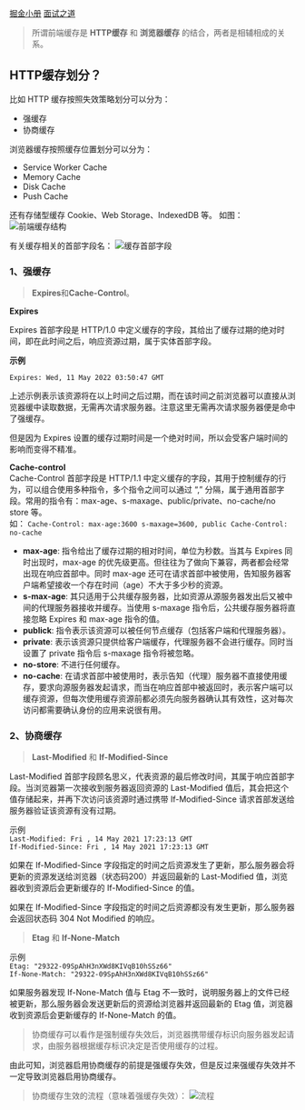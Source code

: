 [掘金小册](https://juejin.cn/book/6994678547826606095/section/6994791851706286115)
[面试之道](https://interview2.poetries.top/docs/fe-base/http-protocol/base/17-HTTP%E7%9A%84%E7%BC%93%E5%AD%98%E6%8E%A7%E5%88%B6.html#%E6%9C%8D%E5%8A%A1%E5%99%A8%E7%9A%84%E7%BC%93%E5%AD%98%E6%8E%A7%E5%88%B6)
> 所谓前端缓存是 **HTTP缓存** 和 **浏览器缓存** 的结合，两者是相辅相成的关系。
## HTTP缓存划分？
比如 HTTP 缓存按照失效策略划分可以分为：
* 强缓存
* 协商缓存

浏览器缓存按照缓存位置划分可以分为：
* Service Worker Cache
* Memory Cache
* Disk Cache
* Push Cache

还有存储型缓存 Cookie、Web Storage、IndexedDB 等。
如图：
![前端缓存结构](https://p6-juejin.byteimg.com/tos-cn-i-k3u1fbpfcp/63ce805fb7074cbe92e04d00a1ff75b9~tplv-k3u1fbpfcp-zoom-in-crop-mark:3326:0:0:0.awebp?)

有关缓存相关的首部字段名：
![缓存首部字段](https://p1-juejin.byteimg.com/tos-cn-i-k3u1fbpfcp/5fbe4966f4d6415dac9e6182e55d3eb0~tplv-k3u1fbpfcp-zoom-in-crop-mark:3326:0:0:0.awebp?)

### 1、强缓存
> **Expires**和**Cache-Control**。

**Expires** 

Expires 首部字段是 HTTP/1.0 中定义缓存的字段，其给出了缓存过期的绝对时间，即在此时间之后，响应资源过期，属于实体首部字段。

**示例**

```Expires: Wed, 11 May 2022 03:50:47 GMT```

上述示例表示该资源将在以上时间之后过期，而在该时间之前浏览器可以直接从浏览器缓中读取数据，无需再次请求服务器。注意这里无需再次请求服务器便是命中了强缓存。

但是因为 Expires 设置的缓存过期时间是一个绝对时间，所以会受客户端时间的影响而变得不精准。

**Cache-control**  
Cache-Control 首部字段是 HTTP/1.1 中定义缓存的字段，其用于控制缓存的行为，可以组合使用多种指令，多个指令之间可以通过 “,” 分隔，属于通用首部字段。常用的指令有：max-age、s-maxage、public/private、no-cache/no store 等。  
如：
```Cache-Control: max-age:3600 s-maxage=3600, public Cache-Control: no-cache```
* **max-age**:  指令给出了缓存过期的相对时间，单位为秒数。当其与 Expires 同时出现时，max-age 的优先级更高。但往往为了做向下兼容，两者都会经常出现在响应首部中。同时 max-age 还可在请求首部中被使用，告知服务器客户端希望接收一个存在时间（age）不大于多少秒的资源。
* **s-max-age**: 其只适用于公共缓存服务器，比如资源从源服务器发出后又被中间的代理服务器接收并缓存。当使用 s-maxage 指令后，公共缓存服务器将直接忽略 Expires 和 max-age 指令的值。
* **publick**: 指令表示该资源可以被任何节点缓存（包括客户端和代理服务器）。
* **private**: 表示该资源只提供给客户端缓存，代理服务器不会进行缓存。同时当设置了 private 指令后 s-maxage 指令将被忽略。
* **no-store**: 不进行任何缓存。
* **no-cache**: 在请求首部中被使用时，表示告知（代理）服务器不直接使用缓存，要求向源服务器发起请求，而当在响应首部中被返回时，表示客户端可以缓存资源，但每次使用缓存资源前都必须先向服务器确认其有效性，这对每次访问都需要确认身份的应用来说很有用。

### 2、协商缓存
> **Last-Modified** 和 **If-Modified-Since**

Last-Modified 首部字段顾名思义，代表资源的最后修改时间，其属于响应首部字段。当浏览器第一次接收到服务器返回资源的 Last-Modified 值后，其会把这个值存储起来，并再下次访问该资源时通过携带 If-Modified-Since 请求首部发送给服务器验证该资源有没有过期。

示例  
```Last-Modified: Fri , 14 May 2021 17:23:13 GMT```  
```If-Modified-Since: Fri , 14 May 2021 17:23:13 GMT```  

如果在 If-Modified-Since 字段指定的时间之后资源发生了更新，那么服务器会将更新的资源发送给浏览器（状态码200）并返回最新的 Last-Modified 值，浏览器收到资源后会更新缓存的 If-Modified-Since 的值。

如果在 If-Modified-Since 字段指定的时间之后资源都没有发生更新，那么服务器会返回状态码 304 Not Modified 的响应。

> **Etag** 和 **If-None-Match**

示例  
```Etag: "29322-09SpAhH3nXWd8KIVqB10hSSz66"```  
```If-None-Match: "29322-09SpAhH3nXWd8KIVqB10hSSz66"```  

如果服务器发现 If-None-Match 值与 Etag 不一致时，说明服务器上的文件已经被更新，那么服务器会发送更新后的资源给浏览器并返回最新的 Etag 值，浏览器收到资源后会更新缓存的 If-None-Match 的值。

> 协商缓存可以看作是强制缓存失效后，浏览器携带缓存标识向服务器发起请求，由服务器根据缓存标识决定是否使用缓存的过程。

由此可知，浏览器启用协商缓存的前提是强缓存失效，但是反过来强缓存失效并不一定导致浏览器启用协商缓存。

> 协商缓存生效的流程（意味着强缓存失效）：
![流程](https://p9-juejin.byteimg.com/tos-cn-i-k3u1fbpfcp/7ea9a25261da4d33a2e3bc9765f9e2fb~tplv-k3u1fbpfcp-zoom-in-crop-mark:3326:0:0:0.awebp?)




